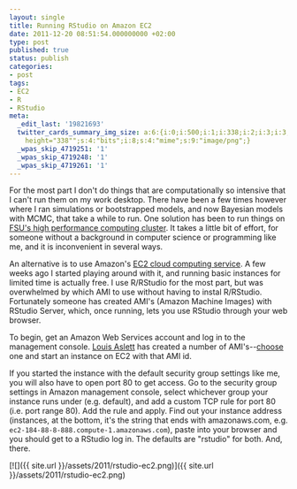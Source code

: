 ```yaml
---
layout: single
title: Running RStudio on Amazon EC2
date: 2011-12-20 08:51:54.000000000 +02:00
type: post
published: true
status: publish
categories:
- post
tags:
- EC2
- R
- RStudio
meta:
  _edit_last: '19821693'
  twitter_cards_summary_img_size: a:6:{i:0;i:500;i:1;i:338;i:2;i:3;i:3;s:24:"width="500"
    height="338"";s:4:"bits";i:8;s:4:"mime";s:9:"image/png";}
  _wpas_skip_4719251: '1'
  _wpas_skip_4719248: '1'
  _wpas_skip_4719261: '1'
---
```


For the most part I don't do things that are computationally so intensive that I can't run them on my work desktop. There have been a few times however where I ran simulations or bootstrapped models, and now Bayesian models with MCMC, that take a while to run. One solution has been to run things on [FSU's high performance computing cluster](http://www.hpc.fsu.edu/). It takes a little bit of effort, for someone without a background in computer science or programming like me, and it is inconvenient in several ways.

An alternative is to use Amazon's [EC2 cloud computing service](http://aws.amazon.com/ec2/). A few weeks ago I started playing around with it, and running basic instances for limited time is actually free. I use R/RStudio for the most part, but was overwhelmed by which AMI to use without having to instal R/RStudio. Fortunately someone has created AMI's (Amazon Machine Images) with RStudio Server, which, once running, lets you use RStudio through your web browser.

To begin, get an Amazon Web Services account and log in to the management console. [Louis Aslett](http://www.louisaslett.com/) has created a number of AMI's--[choose](http://www.louisaslett.com/RStudio_AMI/) one and start an instance on EC2 with that AMI id.

If you started the instance with the default security group settings like me, you will also have to open port 80 to get access. Go to the security group settings in Amazon management console, select whichever group your instance runs under (e.g. default), and add a custom TCP rule for port 80 (i.e. port range 80). Add the rule and apply. Find out your instance address (instances, at the bottom, it's the string that ends with amazonaws.com, e.g. `ec2-184-88-8-888.compute-1.amazonaws.com`), paste into your browser and you should get to a RStudio log in. The defaults are "rstudio" for both. And, there.

[![]({{ site.url }}/assets/2011/rstudio-ec2.png)]({{ site.url }}/assets/2011/rstudio-ec2.png)